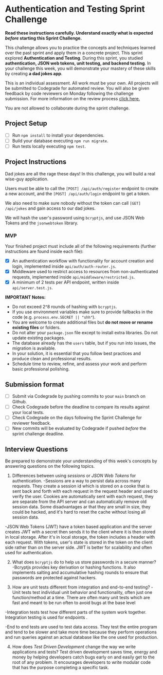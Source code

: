 # Authentication and Testing Sprint Challenge

**Read these instructions carefully. Understand exactly what is expected _before_ starting this Sprint Challenge.**

This challenge allows you to practice the concepts and techniques learned over the past sprint and apply them in a concrete project. This sprint explored **Authentication and Testing**. During this sprint, you studied **authentication, JSON web tokens, unit testing, and backend testing**. In your challenge this week, you will demonstrate your mastery of these skills by creating **a dad jokes app**.

This is an individual assessment. All work must be your own. All projects will be submitted to Codegrade for automated review. You will also be given feedback by code reviewers on Monday following the challenge submission. For more information on the review process [click here.](https://www.notion.so/bloomtech/How-to-View-Feedback-in-CodeGrade-c5147cee220c4044a25de28bcb6bb54a)

You are not allowed to collaborate during the sprint challenge.

## Project Setup

- [ ] Run `npm install` to install your dependencies.
- [ ] Build your database executing `npm run migrate`.
- [ ] Run tests locally executing `npm test`.

## Project Instructions

Dad jokes are all the rage these days! In this challenge, you will build a real wise-guy application.

Users must be able to call the `[POST] /api/auth/register` endpoint to create a new account, and the `[POST] /api/auth/login` endpoint to get a token.

We also need to make sure nobody without the token can call `[GET] /api/jokes` and gain access to our dad jokes.

We will hash the user's password using `bcryptjs`, and use JSON Web Tokens and the `jsonwebtoken` library.

### MVP

Your finished project must include all of the following requirements (further instructions are found inside each file):

- [X] An authentication workflow with functionality for account creation and login, implemented inside `api/auth/auth-router.js`.
- [X] Middleware used to restrict access to resources from non-authenticated requests, implemented inside `api/middleware/restricted.js`.
- [X] A minimum of 2 tests per API endpoint, written inside `api/server.test.js`.

**IMPORTANT Notes:**

- Do not exceed 2^8 rounds of hashing with `bcryptjs`.
- If you use environment variables make sure to provide fallbacks in the code (e.g. `process.env.SECRET || "shh"`).
- You are welcome to create additional files but **do not move or rename existing files** or folders.
- Do not alter your `package.json` file except to install extra libraries. Do not update existing packages.
- The database already has the `users` table, but if you run into issues, the migration is available.
- In your solution, it is essential that you follow best practices and produce clean and professional results.
- Schedule time to review, refine, and assess your work and perform basic professional polishing.

## Submission format

- [ ] Submit via Codegrade by pushing commits to your `main` branch on Github.
- [ ] Check Codegrade before the deadline to compare its results against your local tests.
- [ ] Check Codegrade on the days following the Sprint Challenge for reviewer feedback.
- [ ] New commits will be evaluated by Codegrade if pushed _before_ the sprint challenge deadline.

## Interview Questions

Be prepared to demonstrate your understanding of this week's concepts by answering questions on the following topics.

1. Differences between using _sessions_ or _JSON Web Tokens_ for authentication.
-Sessions are a way to persist data across many requests.  They create a session 
id which is stored on a cooke that is sent back and forth with each request in 
the request header and used to verify the user. Cookies are automatically sent 
with each request, they are separate from the API server and can automatically
remove old session data.  Some disadvantages ar that they are small in size,
they could be hacked, and it's hard to reset the cache without losing all
session data.

-JSON Web Tokens (JWT) have a token based application and the server creates
JWT with a secret then sends it to the client where it is then stored in local
storage.  After it's in local storage, the token includes a header with each
request. With tokens, user's state is stored in the token on the client side
rather than on the server side.  JWT is better for scalability and often used
for authentication.

2. What does `bcryptjs` do to help us store passwords in a secure manner?
-Bcryptjs provides key derivation or hashing functions.  It also implements
salting and accumulative hashing rounds to ensure that passwords are protected
against hackers.

3. How are unit tests different from integration and end-to-end testing?
-Unit tests test individual unit behavior and functionality, often just 
one function/method at a time.  There are often many unit tests which are 
fast and meant to be run often to avoid bugs at the base level

-Integration tests test how different parts of the system work together.
Integration testing is used for endpoints .

-End to end tests are used to test data access.  They test the entire 
program and tend to be slower and take more time because they perform
operations and run queries against an actual database like the one used
for production.

4. How does _Test Driven Development_ change the way we write applications and tests?
Test driven development saves time, energy and money by helping developers 
catch bugs early on and easily get to the root of any problem. It encourages
developers to write modular code that has the purpose completing a specific task.
